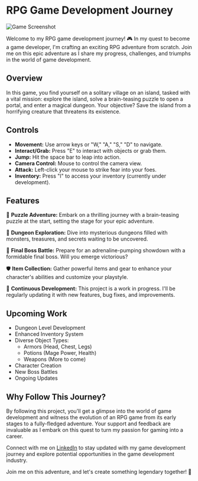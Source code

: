# RPG Game Development Journey

![Game Screenshot](![WolfIsWatchingScreenshot.png](https://drive.google.com/file/d/1fSEo1X8Fw7PPiJisp_a6lj5iW9PZykbB/view?usp=drive_link))

Welcome to my RPG game development journey! 🎮 In my quest to become a game developer, I'm crafting an exciting RPG adventure from scratch. Join me on this epic adventure as I share my progress, challenges, and triumphs in the world of game development.

## Overview

In this game, you find yourself on a solitary village on an island, tasked with a vital mission: explore the island, solve a brain-teasing puzzle to open a portal, and enter a magical dungeon. Your objective? Save the island from a horrifying creature that threatens its existence.

## Controls

- **Movement:** Use arrow keys or "W," "A," "S," "D" to navigate.
- **Interact/Grab:** Press "E" to interact with objects or grab them.
- **Jump:** Hit the space bar to leap into action.
- **Camera Control:** Mouse to control the camera view.
- **Attack:** Left-click your mouse to strike fear into your foes.
- **Inventory:** Press "I" to access your inventory (currently under development).

## Features

🧩 **Puzzle Adventure:** Embark on a thrilling journey with a brain-teasing puzzle at the start, setting the stage for your epic adventure.

🏰 **Dungeon Exploration:** Dive into mysterious dungeons filled with monsters, treasures, and secrets waiting to be uncovered.

👹 **Final Boss Battle:** Prepare for an adrenaline-pumping showdown with a formidable final boss. Will you emerge victorious?

🛡️ **Item Collection:** Gather powerful items and gear to enhance your character's abilities and customize your playstyle.

🔨 **Continuous Development:** This project is a work in progress. I'll be regularly updating it with new features, bug fixes, and improvements.

## Upcoming Work

- Dungeon Level Development
- Enhanced Inventory System
- Diverse Object Types:
  - Armors (Head, Chest, Legs)
  - Potions (Mage Power, Health)
  - Weapons (More to come)
- Character Creation
- New Boss Battles
- Ongoing Updates

## Why Follow This Journey?

By following this project, you'll get a glimpse into the world of game development and witness the evolution of an RPG game from its early stages to a fully-fledged adventure. Your support and feedback are invaluable as I embark on this quest to turn my passion for gaming into a career.

Connect with me on [LinkedIn](https://www.linkedin.com/in/albert-portas-avelli-16212b279/) to stay updated with my game development journey and explore potential opportunities in the game development industry.

Join me on this adventure, and let's create something legendary together! 🌟


